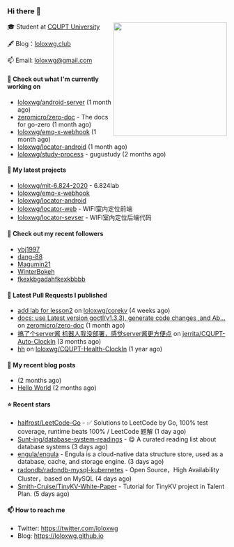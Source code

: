 ### Hi there 👋

<img align="right" src="https://raw.githubusercontent.com/muesli/muesli/master/assets/termenv.png" width="260">
 
🎓 Student at [CQUPT University](https://www.cqupt.edu.cn/)



🖋 Blog：[loloxwg.club](https://loloxwg.club)



📫 Email: [loloxwg@gmail.com](mailto:loloxwg@gmail.com)



#### 👷 Check out what I'm currently working on

- [loloxwg/android-server](https://github.com/loloxwg/android-server) (1 month ago)
- [zeromicro/zero-doc](https://github.com/zeromicro/zero-doc) - The docs for go-zero (1 month ago)
- [loloxwg/emq-x-webhook](https://github.com/loloxwg/emq-x-webhook) (1 month ago)
- [loloxwg/locator-android](https://github.com/loloxwg/locator-android) (1 month ago)
- [loloxwg/study-process](https://github.com/loloxwg/study-process) - gugustudy (2 months ago)

#### 🌱 My latest projects

- [loloxwg/mit-6.824-2020](https://github.com/loloxwg/mit-6.824-2020) - 6.824lab
- [loloxwg/emq-x-webhook](https://github.com/loloxwg/emq-x-webhook)
- [loloxwg/locator-android](https://github.com/loloxwg/locator-android)
- [loloxwg/locator-web](https://github.com/loloxwg/locator-web) - WIFI室内定位前端
- [loloxwg/locator-sevser](https://github.com/loloxwg/locator-sevser) - WIFI室内定位后端代码

#### 👯 Check out my recent followers

- [ybj1997](https://github.com/ybj1997)
- [dang-88](https://github.com/dang-88)
- [Magumin21](https://github.com/Magumin21)
- [WinterBokeh](https://github.com/WinterBokeh)
- [fkexkbgadahfkexkbbbb](https://github.com/fkexkbgadahfkexkbbbb)

#### 🔨 Latest Pull Requests I published

- [add lab for lesson2](https://github.com/loloxwg/corekv/pull/1) on [loloxwg/corekv](https://github.com/loloxwg/corekv) (4 weeks ago)
- [docs: use Latest version goctl(v1.3.3), generate code changes ,and Ab…](https://github.com/zeromicro/zero-doc/pull/121) on [zeromicro/zero-doc](https://github.com/zeromicro/zero-doc) (1 month ago)
- [搞了个server酱 机器人我没部署，感觉server酱更方便点](https://github.com/jerrita/CQUPT-Auto-ClockIn/pull/2) on [jerrita/CQUPT-Auto-ClockIn](https://github.com/jerrita/CQUPT-Auto-ClockIn) (3 months ago)
- [hh](https://github.com/loloxwg/CQUPT-Health-ClockIn/pull/1) on [loloxwg/CQUPT-Health-ClockIn](https://github.com/loloxwg/CQUPT-Health-ClockIn) (1 year ago)

#### 📜 My recent blog posts

- [](http://example.com/2022/02/21/%E6%9C%AA%E5%91%BD%E5%90%8D/) (2 months ago)
- [Hello World](http://example.com/2022/02/21/hello-world/) (2 months ago)

#### ⭐ Recent stars

- [halfrost/LeetCode-Go](https://github.com/halfrost/LeetCode-Go) - ✅ Solutions to LeetCode by Go, 100% test coverage, runtime beats 100% / LeetCode 题解 (1 day ago)
- [Sunt-ing/database-system-readings](https://github.com/Sunt-ing/database-system-readings) - :yum: A curated reading list about database systems (3 days ago)
- [engula/engula](https://github.com/engula/engula) - Engula is a cloud-native data structure store, used as a database, cache, and storage engine. (3 days ago)
- [radondb/radondb-mysql-kubernetes](https://github.com/radondb/radondb-mysql-kubernetes) - Open Source，High Availability Cluster，based on MySQL (4 days ago)
- [Smith-Cruise/TinyKV-White-Paper](https://github.com/Smith-Cruise/TinyKV-White-Paper) - Tutorial for TinyKV project in Talent Plan. (5 days ago)

#### 📫 How to reach me

- Twitter: https://twitter.com/loloxwg
- Blog: https://loloxwg.github.io

